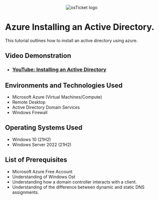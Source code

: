 <p align="center">
<img src="https://i.imgur.com/7xLtdix.png" alt="osTicket logo"/>
</p>

<h1>Azure Installing an Active Directory.</h1>
This tutorial outlines how to install an active directory using azure.<br />


<h2>Video Demonstration</h2>

- ### [YouTube: Installing an Active Directory](https://www.youtube.com/watch?v=54TKBqKCEFc)

<h2>Environments and Technologies Used</h2>

- Microsoft Azure (Virtual Machines/Compute)
- Remote Desktop
- Active Directory Domain Services
- Windows Firewall

<h2>Operating Systems Used </h2>

- Windows 10</b> (21H2)
- Windows Server 2022</b> (21H2)

<h2>List of Prerequisites</h2>

- Microsoft Azure Free Account
- Understanding of Windows Ost
- Understanding how a domain controller interacts with a client.
- Understanding of the difference between dynamic and static DNS assignments.
